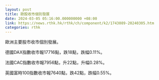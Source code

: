 ```yaml
---
layout: post
title: 歐股收市個別發展
date: 2024-03-05 05:16:00.000000000 +08:00
link: https://news.rthk.hk/rthk/ch/component/k2/1743089-20240305.htm
categories: rthk
---
```


歐洲主要股市收市個別發展。

德國DAX指數收市報17716點，跌18點，跌幅0.11%。

法國CAC指數收市報7956點，升22點，升幅0.28%。

英國富時100指數收市報7640點，跌42點，跌幅0.55%。
